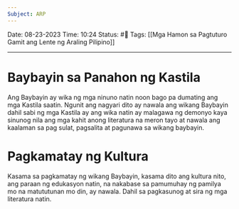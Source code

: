 ```yaml
---
Subject: ARP
---
```

Date: 08-23-2023 
Time: 10:24
Status: #📝 
Tags: [[Mga Hamon sa Pagtuturo Gamit ang Lente ng Araling Pilipino]]

-----

# Baybayin sa Panahon ng Kastila 
Ang Baybayin ay wika ng mga ninuno natin noon bago pa dumating ang mga Kastila saatin. Ngunit ang nagyari dito ay nawala ang wikang Baybayin dahil sabi ng mga Kastila ay ang wika natin ay malagawa ng demonyo kaya sinunog nila ang mga kahit anong literatura na meron tayo at nawala ang kaalaman sa pag sulat, pagsalita at pagunawa sa wikang baybayin.

# Pagkamatay ng Kultura
Kasama sa pagkamatay ng wikang Baybayin, kasama dito ang kultura nito, ang paraan ng edukasyon natin, na nakabase sa pamumuhay ng pamilya mo na matututunan mo din, ay nawala. Dahil sa pagkasunog at sira ng mga literatura natin.
